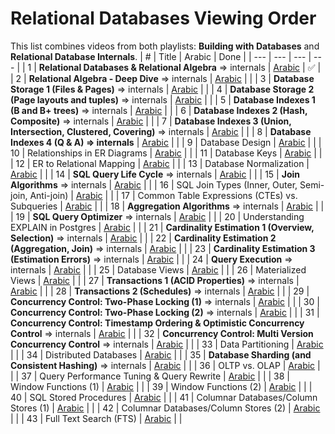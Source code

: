 # Relational Databases Viewing Order

This list combines videos from both playlists: **Building with Databases** and **Relational Database Internals**.
| # | Title | Arabic | Done |
| --- | --- | --- | --- |
| 1 | **Relational Databases & Relational Algebra** => internals | [Arabic](https://www.youtube.com/watch?v=UuCDByipiCo) | ✅ |
| 2 | **Relational Algebra - Deep Dive** => internals | [Arabic](https://www.youtube.com/watch?v=OuFS0tcQXh8) |  |
| 3 | **Database Storage 1 (Files & Pages)** => internals | [Arabic](https://youtu.be/-HtHhBQbMB4) |  |
| 4 | **Database Storage 2 (Page layouts and tuples)** => internals | [Arabic](https://youtu.be/8-LJyyAjOhE) |  |
| 5 | **Database Indexes 1 (B and B+ trees)** => internals | [Arabic](https://youtu.be/1ZhBULsbZGw) |  |
| 6 | **Database Indexes 2 (Hash, Composite)** => internals | [Arabic](https://youtu.be/ddWoqXw6Qic) |  |
| 7 | **Database Indexes 3 (Union, Intersection, Clustered, Covering)** => internals | [Arabic](https://youtu.be/KTEViriyc-Q) |  |
| 8 | **Database Indexes 4 (Q & A) => internals** | [Arabic](https://youtu.be/wY_SxRMLTvA) |  |
| 9 | Database Design | [Arabic](https://youtu.be/gZ5iYMkrcfQ) |  |
| 10 | Relationships in ER Diagrams | [Arabic](https://youtu.be/hp1gX4kh3lw) |  |
| 11 | Database Keys | [Arabic](https://youtu.be/kgpiD3Z_swg) |  |
| 12 | ER to Relational Mapping | [Arabic](https://youtu.be/3E_FTJ1KFyg) |  |
| 13 | Database Normalization | [Arabic](https://youtu.be/1HEHa_EJa0k) | |
| 14 | **SQL Query Life Cycle** => internals | [Arabic](https://youtu.be/SEKF4u6Ovyw) |  |
| 15 | **Join Algorithms** => internals | [Arabic](https://youtu.be/oVeo3i5ExaA) |  |
| 16 | SQL Join Types (Inner, Outer, Semi-join, Anti-join) | [Arabic](https://youtu.be/4RmzfVUVxYI) |  |
| 17 | Common Table Expressions (CTEs) vs. Subqueries | [Arabic](https://youtu.be/bdKIwDv9Owc) |  |
| 18 | **Aggregation Algorithms** => internals | [Arabic](https://youtu.be/dHOYDnqJ9HY) |  |
| 19 | **SQL Query Optimizer** => internals | [Arabic](https://youtu.be/iAxFGRbAh8s) |  |
| 20 | Understanding EXPLAIN in Postgres | [Arabic](https://youtu.be/12puiczFlz8) |  |
| 21 | **Cardinality Estimation 1 (Overview, Selection)** => internals | [Arabic](https://youtu.be/PPDDLS5NSyM) |  |
| 22 | **Cardinality Estimation 2 (Aggregation, Join)** => internals | [Arabic](https://youtu.be/QwqNuRSLE3M) |  |
| 23 | **Cardinality Estimation 3 (Estimation Errors)** => internals | [Arabic](https://youtu.be/ZD0ZarOR438) |  |
| 24 | **Query Execution** => internals | [Arabic](https://youtu.be/Hl0SwV1RFFs) |  |
| 25 | Database Views | [Arabic](https://youtu.be/tBqbzeV_EkI) |  |
| 26 | Materialized Views | [Arabic](https://youtu.be/qcJiNoQxHQg) |  |
| 27 | **Transactions 1 (ACID Properties)** => internals | [Arabic](https://www.youtube.com/watch?v=ziH5Y4tvQJE) |  |
| 28 | **Transactions 2 (Schedules)** => internals | [Arabic](https://youtu.be/KRZTwTWiUek) |  |
| 29 | **Concurrency Control: Two-Phase Locking (1)** => internals | [Arabic](https://youtu.be/s8w-GplT6K4) | |
| 30 | **Concurrency Control: Two-Phase Locking (2)** => internals | [Arabic](https://youtu.be/4Ll7zlC9f4w) |  |
| 31 | **Concurrency Control: Timestamp Ordering & Optimistic Concurrency Control** => internals | [Arabic](https://youtu.be/f6sl5XFnAr4) | |
| 32 | **Concurrency Control: Multi Version Concurrency Control** => internals | [Arabic](https://youtu.be/RDry1RyIw1s) |  |
| 33 | Data Partitioning | [Arabic](https://youtu.be/XnCnIWMxEhA) | |
| 34 | Distributed Databases | [Arabic](https://youtu.be/LujY8mdibGk) | |
| 35 | **Database Sharding (and Consistent Hashing)** => internals | [Arabic](https://youtu.be/-GXQwCIRANA) |  |
| 36 | OLTP vs. OLAP | [Arabic](https://youtu.be/MMrx03rQbGg) |  |
| 37 | Query Performance Tuning & Query Rewrite | [Arabic](https://youtu.be/RtXQug0DuVo) |  |
| 38 | Window Functions (1) | [Arabic](https://youtu.be/eOVmvztKP4o) |  |
| 39 | Window Functions (2) | [Arabic](https://youtu.be/Y-nYllYu83Q) |  |
| 40 | SQL Stored Procedures | [Arabic](https://youtu.be/4nBPnPg-als) |  |
| 41 | Columnar Databases/Column Stores (1) | [Arabic](https://youtu.be/8bDJPLhleeo) |  |
| 42 | Columnar Databases/Column Stores (2) | [Arabic](https://youtu.be/4IJ9hK4BuiI) |  |
| 43 | Full Text Search (FTS) | [Arabic](https://youtu.be/UfWDzLus1yY) |  |
